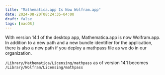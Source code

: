 ```yaml
---
title: "Mathematica.app Is Now Wolfram.app"
date: 2024-08-20T08:24:35-04:00
draft: false
tags: [macOS]
---
```


With version 14.1 of the desktop app, Mathematica.app is now Wolfram.app. In addition to a new path and a new bundle identifier for the application, there is also a new path if you deploy a mathpass file as we do in our organization.

`/Library/Mathematica/Licensing/mathpass` as of version 14.1 becomes `/Library/Wolfram/Licensing/mathpass`